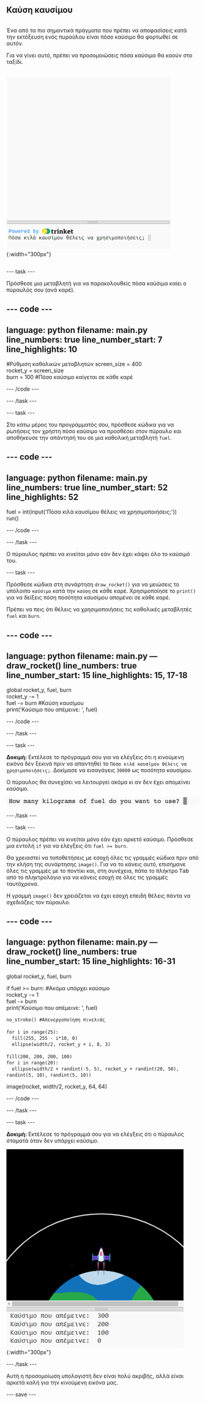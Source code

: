 ## Καύση καυσίμου

<div style="display: flex; flex-wrap: wrap">
<div style="flex-basis: 200px; flex-grow: 1; margin-right: 15px;">

Ένα από τα πιο σημαντικά πράγματα που πρέπει να αποφασίσεις κατά την εκτόξευση ενός πυραύλου είναι πόσο καύσιμο θα φορτωθεί σε αυτόν. 

Για να γίνει αυτό, πρέπει να προσομοιώσεις πόσα καύσιμα θα καούν στο ταξίδι.
</div>

![Το πρόγραμμα με μια ερώτηση στην περιοχή εξόδου ρωτά πόσο καύσιμο απαιτείται.](images/burn_question_full.png){:width="300px"}

</div>

--- task ---

Πρόσθεσε μια μεταβλητή για να παρακολουθείς πόσα καύσιμα καίει ο πύραυλός σου (ανά καρέ).

--- code ---
---
language: python 
filename: main.py 
line_numbers: true 
line_number_start: 7
line_highlights: 10
---

#Ρύθμιση καθολικών μεταβλητών
screen_size = 400   
rocket_y = screen_size  
burn = 100 #Πόσο καύσιμο καίγεται σε κάθε καρέ

--- /code ---

--- /task ---


--- task ---

Στο κάτω μέρος του προγράμματός σου, πρόσθεσε κώδικα για να ρωτήσεις τον χρήστη πόσο καύσιμο να προσθέσει στον πύραυλο και αποθήκευσε την απάντησή του σε μια καθολική μεταβλητή `fuel`.

--- code ---
---
language: python 
filename: main.py 
line_numbers: true 
line_number_start: 52
line_highlights: 52
---

fuel = int(input('Πόσα κιλά καυσίμου θέλεις να χρησιμοποιήσεις;'))   
run()

--- /code ---

--- /task ---

Ο πύραυλος πρέπει να κινείται μόνο εάν δεν έχει κάψει όλο το καύσιμό του.

--- task ---

Πρόσθεσε κώδικα στη συνάρτηση `draw_rocket()` για να μειώσεις το υπόλοιπο `καύσιμο` κατά την `καύση` σε κάθε καρέ. Χρησιμοποίησε το `print()` για να δείξεις πόση ποσότητα καυσίμου απομένει σε κάθε καρέ.

Πρέπει να πεις ότι θέλεις να χρησιμοποιήσεις τις καθολικές μεταβλητές `fuel` και `burn`.

--- code ---
---
language: python 
filename: main.py — draw_rocket() 
line_numbers: true 
line_number_start: 15
line_highlights: 15, 17-18
---

  global rocket_y, fuel, burn   
  rocket_y -= 1   
  fuel -= burn #Καύση καυσίμου   
  print('Καύσιμο που απέμεινε: ', fuel)

--- /code ---

--- /task ---

--- task ---

**Δοκιμή:** Εκτέλεσε το πρόγραμμά σου για να ελέγξεις ότι η κινούμενη εικόνα δεν ξεκινά πριν να απαντηθεί το `Πόσα κιλά καυσίμου θέλεις να χρησιμοποιήσεις;`. Δοκίμασε να εισαγάγεις `30000` ως ποσότητα καυσίμου.

Ο πύραυλος θα συνεχίσει να λειτουργεί ακόμα κι αν δεν έχει απομείνει καύσιμο.

![Το πρόγραμμα με μια ερώτηση στην περιοχή εξόδου ρωτά πόσο καύσιμο απαιτείται.](images/burn_question.png)

--- /task ---

--- task ---

Ο πύραυλος πρέπει να κινείται μόνο εάν έχει αρκετό καύσιμο. Πρόσθεσε μια εντολή `if` για να ελέγξεις ότι `fuel >= burn`.

Θα χρειαστεί να τοποθετήσεις με εσοχή όλες τις γραμμές κώδικα πριν από την κλήση της συνάρτησης `image()`. Για να το κάνεις αυτό, επισήμανε όλες τις γραμμές με το ποντίκι και, στη συνέχεια, πάτα το πλήκτρο <kbd>Tab</kbd> από το πληκτρολόγιο για να κάνεις εσοχή σε όλες τις γραμμές ταυτόχρονα.

Η γραμμή `image()` δεν χρειάζεται να έχει εσοχή επειδή θέλεις πάντα να σχεδιάζεις τον πύραυλο.

--- code ---
---
language: python 
filename: main.py — draw_rocket() 
line_numbers: true 
line_number_start: 15
line_highlights: 16-31
---

  global rocket_y, fuel, burn

  if fuel >= burn: #Ακόμα υπάρχει καύσιμο   
    rocket_y -= 1   
    fuel -= burn   
    print('Καύσιμο που απέμεινε: ', fuel)   

    no_stroke() #Απενεργοποίηση πινελιάς
    
    for i in range(25):   
      fill(255, 255 - i*10, 0)   
      ellipse(width/2, rocket_y + i, 8, 3)    
    
    fill(200, 200, 200, 100)   
    for i in range(20):   
      ellipse(width/2 + randint(-5, 5), rocket_y + randint(20, 50), randint(5, 10), randint(5, 10))

  image(rocket, width/2, rocket_y, 64, 64)

--- /code ---

--- /task ---

--- task ---

**Δοκιμή:** Εκτέλεσε το πρόγραμμά σου για να ελέγξεις ότι ο πύραυλος σταματά όταν δεν υπάρχει καύσιμο.

![Εικόνα ενός πυραύλου στη μέση της οθόνης με την ένδειξη "Καύσιμο που απέμεινε: 0".](images/burn_empty.png){:width="300px"}

--- /task ---

Αυτή η προσομοίωση υπολογιστή δεν είναι πολύ ακριβής, αλλά είναι αρκετά καλή για την κινούμενη εικόνα μας.

--- save ---

